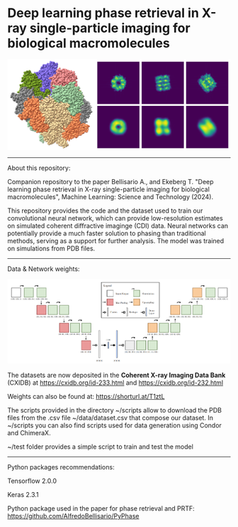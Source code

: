 # Deep learning phase retrieval in X-ray single-particle imaging for biological macromolecules

![more text](./figures/PDB_1ss8.png)

_________________________________________________________________________________________________________________________________________
About this repository:


Companion repository to the paper Bellisario A., and Ekeberg T. "Deep learning phase retrieval in X-ray single-particle imaging for biological macromolecules", Machine Learning: Science and Technology (2024). 

This repository provides the code and the dataset used to train our convolutional neural network, which can provide low-resolution estimates on simulated coherent diffractive imaginge (CDI) data. Neural networks can potentially provide a much faster solution to phasing than traditional methods, serving as a support for further analysis. The model was trained on simulations from PDB files. 

__________________________________________________________

Data & Network weights:

![Alt text](./figures/cnn_model.png)

The datasets are now deposited in the **Coherent X-ray Imaging Data Bank** (CXIDB) at https://cxidb.org/id-233.html and https://cxidb.org/id-232.html

Weights can also be found at: https://shorturl.at/T1ztL

The scripts provided in the directory ~/scripts allow to download the PDB files from the .csv file ~/data/dataset.csv that compose our dataset. 
In ~/scripts you can also find scripts used for data generation using Condor and ChimeraX.

~/test folder provides a simple script to train and test the model

__________________________________________________________

Python packages recommendations:

Tensorflow 2.0.0 

Keras 2.3.1

Python package used in the paper for phase retrieval and PRTF: https://github.com/AlfredoBellisario/PyPhase
